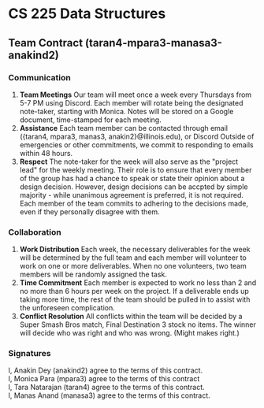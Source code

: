 # CS 225 Data Structures
## Team Contract (taran4-mpara3-manasa3-anakind2)

### Communication
1. **Team Meetings** Our team will meet once a week every Thursdays from 5-7 PM using Discord.
   Each member will rotate being the designated note-taker, starting with Monica. Notes
   will be stored on a Google document, time-stamped for each meeting.
2. **Assistance** Each team member can be contacted through email ({taran4, mpara3, manas3, anakin2}@illinois.edu), 
   or Discord Outside of emergencies or other commitments, we commit to responding to emails within
   48 hours.
3. **Respect** The note-taker for the week will also serve as the "project lead" for the weekly meeting.
   Their role is to ensure that every member of the group has had a chance to speak or state their opinion
   about a design decision. However, design decisions can be accpted by simple majority - while unanimous 
   agreement is preferred, it is not required. Each member of the team commits to adhering to the decisions 
   made, even if they personally disagree with them.

### Collaboration
1. **Work Distribution** Each week, the necessary deliverables for the week will be determined by the full team
   and each member will volunteer to work on one or more deliverables. When no one volunteers, two team members
   will be randomly assigned the task.
2. **Time Commitment** Each member is expected to work no less than 2 and no more than 6 hours per week on the 
   project. If a deliverable ends up taking more time, the rest of the team should be pulled in to assist with 
   the unforeseen complication.
3. **Conflict Resolution** All conflicts within the team will be decided by a Super Smash Bros match, Final
   Destination 3 stock no items. The winner will decide who was right and who was wrong. (Might makes right.)

### Signatures
I, Anakin Dey (anakind2) agree to the terms of this contract. <br>
I, Monica Para (mpara3) agree to the terms of this contract <br>
I, Tara Natarajan (taran4) agree to the terms of this contract. <br>
I, Manas Anand (manasa3) agree to the terms of this contract. <br>
